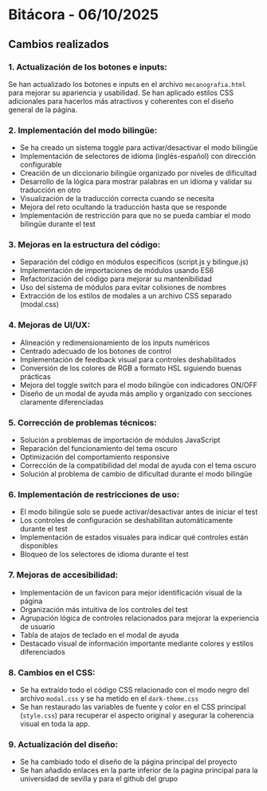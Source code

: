 # Bitácora - 06/10/2025

## Cambios realizados

### 1. Actualización de los botones e inputs:
Se han actualizado los botones e inputs en el archivo `mecanografia.html` para mejorar su apariencia y usabilidad. Se han aplicado estilos CSS adicionales para hacerlos más atractivos y coherentes con el diseño general de la página.

### 2. Implementación del modo bilingüe:
- Se ha creado un sistema toggle para activar/desactivar el modo bilingüe
- Implementación de selectores de idioma (inglés-español) con dirección configurable
- Creación de un diccionario bilingüe organizado por niveles de dificultad
- Desarrollo de la lógica para mostrar palabras en un idioma y validar su traducción en otro
- Visualización de la traducción correcta cuando se necesita
- Mejora del reto ocultando la traducción hasta que se responde
- Implementación de restricción para que no se pueda cambiar el modo bilingüe durante el test

### 3. Mejoras en la estructura del código:
- Separación del código en módulos específicos (script.js y bilingue.js)
- Implementación de importaciones de módulos usando ES6 
- Refactorización del código para mejorar su mantenibilidad
- Uso del sistema de módulos para evitar colisiones de nombres
- Extracción de los estilos de modales a un archivo CSS separado (modal.css)

### 4. Mejoras de UI/UX:
- Alineación y redimensionamiento de los inputs numéricos
- Centrado adecuado de los botones de control
- Implementación de feedback visual para controles deshabilitados
- Conversión de los colores de RGB a formato HSL siguiendo buenas prácticas
- Mejora del toggle switch para el modo bilingüe con indicadores ON/OFF
- Diseño de un modal de ayuda más amplio y organizado con secciones claramente diferenciadas

### 5. Corrección de problemas técnicos:
- Solución a problemas de importación de módulos JavaScript
- Reparación del funcionamiento del tema oscuro
- Optimización del comportamiento responsive
- Corrección de la compatibilidad del modal de ayuda con el tema oscuro
- Solución al problema de cambio de dificultad durante el modo bilingüe

### 6. Implementación de restricciones de uso:
- El modo bilingüe solo se puede activar/desactivar antes de iniciar el test
- Los controles de configuración se deshabilitan automáticamente durante el test
- Implementación de estados visuales para indicar qué controles están disponibles
- Bloqueo de los selectores de idioma durante el test

### 7. Mejoras de accesibilidad:
- Implementación de un favicon para mejor identificación visual de la página
- Organización más intuitiva de los controles del test
- Agrupación lógica de controles relacionados para mejorar la experiencia de usuario
- Tabla de atajos de teclado en el modal de ayuda
- Destacado visual de información importante mediante colores y estilos diferenciados

### 8. Cambios en el CSS:
- Se ha extraído todo el código CSS relacionado con el modo negro del archivo `modal.css` y se ha metido en el `dark-theme.css`
- Se han restaurado las variables de fuente y color en el CSS principal (`style.css`) para recuperar el aspecto original y asegurar la coherencia visual en toda la app.

### 9. Actualización del diseño:
- Se ha cambiado todo el diseño de la página principal del proyecto
- Se han añadido enlaces en la parte inferior de la pagina principal para la universidad de sevilla y para el github del grupo

